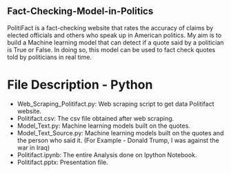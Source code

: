## Fact-Checking-Model-in-Politics

PolitiFact is a fact-checking website that rates the accuracy of claims by elected officials and others who speak up in American politics.
My aim is to build a Machine learning model that can detect if a quote said by a politician is True or False. In doing so, this model 
can be used to fact check quotes told by politicians in real time.

# File Description - Python

- Web_Scraping_Politifact.py: Web scraping script to get data Politifact website.
- Politifact.csv: The csv file obtained after web scraping.
- Model_Text.py: Machine learning models built on the quotes.
- Model_Text_Source.py: Machine learning models built on the quotes and the person who said it. 
  (For Example - Donald Trump, I was against the war in Iraq)
- Politifact.ipynb: The entire Analysis done on Ipython Notebook.
- Politifact.pptx: Presentation file.

